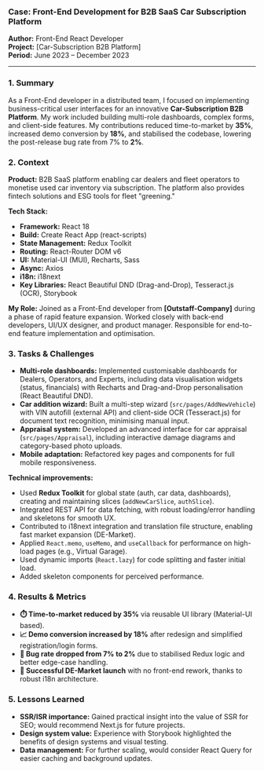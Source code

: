 ### Case: Front-End Development for B2B SaaS Car Subscription Platform

**Author:** Front-End React Developer  
**Project:** [Car-Subscription B2B Platform]  
**Period:** June 2023 – December 2023

---

### 1. Summary

As a Front-End developer in a distributed team, I focused on implementing business-critical user interfaces for an innovative **Car-Subscription B2B Platform**. My work included building multi-role dashboards, complex forms, and client-side features. My contributions reduced time-to-market by **35%**, increased demo conversion by **18%**, and stabilised the codebase, lowering the post-release bug rate from 7% to **2%**.

### 2. Context

**Product:** B2B SaaS platform enabling car dealers and fleet operators to monetise used car inventory via subscription. The platform also provides fintech solutions and ESG tools for fleet "greening."

**Tech Stack:**

- **Framework:** React 18
- **Build:** Create React App (react-scripts)
- **State Management:** Redux Toolkit
- **Routing:** React-Router DOM v6
- **UI:** Material-UI (MUI), Recharts, Sass
- **Async:** Axios
- **i18n:** i18next
- **Key Libraries:** React Beautiful DND (Drag-and-Drop), Tesseract.js (OCR), Storybook

**My Role:** Joined as a Front-End developer from **[Outstaff-Company]** during a phase of rapid feature expansion. Worked closely with back-end developers, UI/UX designer, and product manager. Responsible for end-to-end feature implementation and optimisation.

### 3. Tasks & Challenges

- **Multi-role dashboards:** Implemented customisable dashboards for Dealers, Operators, and Experts, including data visualisation widgets (status, financials) with Recharts and Drag-and-Drop personalisation (React Beautiful DND).
- **Car addition wizard:** Built a multi-step wizard (`src/pages/AddNewVehicle`) with VIN autofill (external API) and client-side OCR (Tesseract.js) for document text recognition, minimising manual input.
- **Appraisal system:** Developed an advanced interface for car appraisal (`src/pages/Appraisal`), including interactive damage diagrams and category-based photo uploads.
- **Mobile adaptation:** Refactored key pages and components for full mobile responsiveness.

**Technical improvements:**

- Used **Redux Toolkit** for global state (auth, car data, dashboards), creating and maintaining slices (`addNewCarSlice`, `authSlice`).
- Integrated REST API for data fetching, with robust loading/error handling and skeletons for smooth UX.
- Contributed to i18next integration and translation file structure, enabling fast market expansion (DE-Market).
- Applied `React.memo`, `useMemo`, and `useCallback` for performance on high-load pages (e.g., Virtual Garage).
- Used dynamic imports (`React.lazy`) for code splitting and faster initial load.
- Added skeleton components for perceived performance.

### 4. Results & Metrics

- **⏱️ Time-to-market reduced by 35%** via reusable UI library (Material-UI based).
- **📈 Demo conversion increased by 18%** after redesign and simplified registration/login forms.
- **🐞 Bug rate dropped from 7% to 2%** due to stabilised Redux logic and better edge-case handling.
- **🌳 Successful DE-Market launch** with no front-end rework, thanks to robust i18n architecture.

### 5. Lessons Learned

- **SSR/ISR importance:** Gained practical insight into the value of SSR for SEO; would recommend Next.js for future projects.
- **Design system value:** Experience with Storybook highlighted the benefits of design systems and visual testing.
- **Data management:** For further scaling, would consider React Query for easier caching and background updates.

